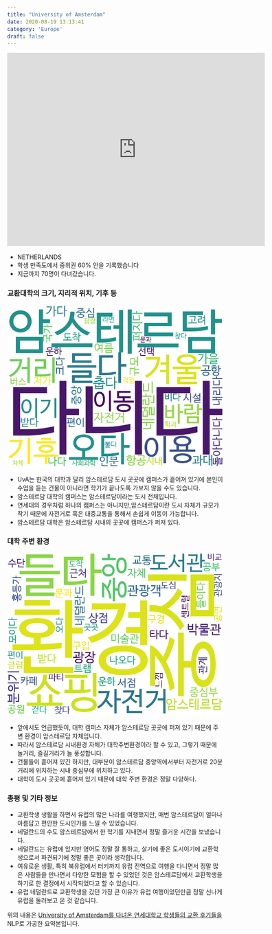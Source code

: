 ```yaml
---
title: "University of Amsterdam"
date: 2020-08-19 13:13:41
category: 'Europe'
draft: false
---
```


<iframe
width="600"
height="450"
frameborder="0" style="border:0"
src="https://www.google.com/maps/embed/v1/place?key=AIzaSyC9e1AME-pVmWC4hBpFdu5S4dKzyepa3HQ&q=University+of+Amsterdam&center=52.3558182,4.9557263&zoom=14" allowfullscreen>
</iframe>

* NETHERLANDS
* 학생 만족도에서 중위권 60% 안을 기록했습니다
* 지금까지 70명이 다녀갔습니다. 

### 교환대학의 크기, 지리적 위치, 기후 등

![gen_info-WordCloud](../univ_wordclouds_okt/gen_info/NL000008_gen_info_okt.png)

* UvA는 한국의 대학과 달리 암스테르담 도시 곳곳에 캠퍼스가 흩어져 있기에 본인이 수업을 듣는 건물이 아니라면 학기가 끝나도록 가보지 않을 수도 있습니다.
* 암스테르담 대학의 캠퍼스는 암스테르담이라는 도시 전체입니다.
* 연세대의 경우처럼 하나의 캠퍼스는 아니지만,암스테르담이란 도시 자체가 규모가 작기 때문에 자전거로 혹은 대중교통을 통해서 손쉽게 이동이 가능합니다.
* 암스테르담 대학은 암스테르담 시내의 곳곳에 캠퍼스가 퍼져 있다.


### 대학 주변 환경

![env_info-WordCloud](../univ_wordclouds_okt/env_info/NL000008_env_info_okt.png)

* 앞에서도 언급했듯이, 대학 캠퍼스 자체가 암스테르담 곳곳에 퍼져 있기 때문에 주변 환경이 암스테르담 자체입니다.
* 따라서 암스테르담 시내환경 자체가 대학주변환경이라 할 수 있고, 그렇기 때문에 놀거리, 즐길거리가 늘 풍성합니다.
* 건물들이 흩어져 있긴 하지만, 대부분이 암스테르담 중앙역에서부터 자전거로 20분 거리에 위치하는 시내 중심부에 위치하고 있다.
* 대학이 도시 곳곳에 흩어져 있기 때문에 대학 주변 환경은 정말 다양하다.


### 총평 및 기타 정보 
* 교환학생 생활을 하면서 유럽의 많은 나라를 여행했지만, 매번 암스테르담이 얼마나 아름답고 편안한 도시인가를 느낄 수 있었습니다.
* 네덜란드의 수도 암스테르담에서 한 학기를 지내면서 정말 즐거운 시간을 보냈습니다.
* 네덜란드는 유럽에 있지만 영어도 정말 잘 통하고, 살기에 좋은 도시이기에 교환학생으로서 파견되기에 정말 좋은 곳이라 생각합니다.
* 여유로운 생활, 특히 북유럽에서 터키까지 유럽 전역으로 여행을 다니면서 정말 많은 사람들을 만나면서 다양한 모험을 할 수 있었던 것은 암스테르담에서 교환학생을 하기로 한 결정에서 시작되었다고 할 수 있습니다.
* 유럽 네덜란드로 교환학생을 갔던 가장 큰 이유가 유럽 여행이었던만큼 정말 신나게 유럽을 둘러보고 온 것 같습니다.


위의 내용은 [University of Amsterdam를 다녀온 연세대학교 학생들의 교환 후기들을](http://oia.yonsei.ac.kr/partner/expReport.asp?ucode=NL000008&bgbn=A) NLP로 가공한 요약본입니다. 
